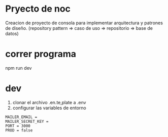 # Pryecto de noc

Creacion de proyecto de consola para implementar arquitectura y patrones de diseño. (repository pattern => caso de uso => repositorio => base de datos)

# correr programa

npm run dev

# dev

1. clonar el archivo .en.te,plate a .env
2. configurar las variables de entorno

```
MAILER_EMAIL =
MAILER_SECRET_KEY =
PORT = 3000
PROD = false
```
